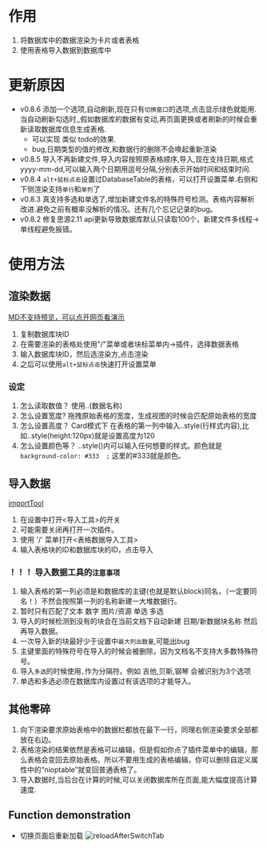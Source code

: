 # 作用
1. 将数据库中的数据渲染为卡片或者表格
2. 使用表格导入数据到数据库中

# 更新原因
- v0.8.6 添加一个选项,自动刷新,现在只有`切换窗口`的选项,点击显示绿色就能用.当自动刷新勾选时,,假如数据库的数据有变动,再页面更换或者刷新的时候会重新读取数据库信息生成表格.
    - 可以实现 类似 todo的效果.
    - bug,日期类型的值的修改,和数据行的删除不会唤起重新渲染
- v0.8.5 导入不再新建文件,导入内容按照原表格顺序,导入,现在支持日期,格式yyyy-mm-dd,可以输入两个日期用逗号分隔,分别表示开始时间和结束时间.
- v0.8.4  `alt+鼠标点击`设置过DatabaseTable的表格，可以打开设置菜单.右侧和下侧渲染支持`单行`和`单列`了
- v0.8.3 真支持多选和单选了,增加新建文件名的特殊符号检测。表格内容解析改进.避免之前有概率没解析的情况。还有几个忘记记录的bug。
- v0.8.2 修复思源2.11 api更新导致数据库默认只读取100个，新建文件多线程->单线程避免报错。
# 使用方法
## 渲染数据
[MD不支持预览，可以点开网页看演示](https://github.com/AirParty/siyuan-plugin-niop-DataBaseTable/assets/7642279/112f9f2b-bb60-48df-bc0c-fa160874a16b)
1. 复制数据库块ID
2. 在需要渲染的表格处使用"/"菜单或者块标菜单内->插件，选择数据表格
3. 输入数据库块ID，然后选渲染方,点击渲染
4. 之后可以使用`alt+鼠标点击`快速打开设置菜单
### 设定
1. 怎么读取数值？
    使用..(数据名称)
2. 怎么设置宽度?
    拖拽原始表格的宽度，生成视图的时候会匹配原始表格的宽度
3. 怎么设置高度？
    Card模式下 在表格的第一列中输入..style(行样式内容),比如..style(height:120px)就是设置高度为120
4. 怎么设置颜色等？
..style()内可以输入任何想要的样式。颜色就是 `background-color: #333  ;`  这里的#333就是颜色。
## 导入数据
[importTool](https://github.com/AirParty/siyuan-plugin-niop-DataBaseTable/assets/7642279/22d25560-0acf-4575-8e2a-831ec7204625)
1. 在设置中打开<导入工具>的开关
2. 可能需要关闭再打开一次插件。
3. 使用 '/' 菜单打开<表格数据导入工具>
4. 输入表格块的ID和数据库块的ID，点击导入
### ！！！ 导入数据工具的`注意事项`
1. 输入表格的第一列必须是和数据库的主键(也就是默认block)同名，（一定要同名！）不然会按照第一列的名称新建一大堆数据行。
2. 暂时只有匹配了文本 数字 图片/资源 单选 多选
3. 导入的时候检测到没有的块会在当前文档下自动新建 日期/新数据块名称  然后再导入数据。
4. 一次导入新的块最好少于设置中`最大列出数量`,可能出bug
5. 主键里面的特殊符号在导入的时候会被删除，因为文档名不支持大多数特殊符号。
6. 导入`多选`的时候使用`,`作为分隔符。例如 吉他,贝斯,钢琴 会被识别为3个选项
7. 单选和多选必须在数据库内设置过有该选项的才能导入。
## 其他零碎
1. 向下渲染要求原始表格中的数据栏都放在最下一行，同理右侧渲染要求全部都放在右边。
2. 表格渲染的结果依然是表格可以编辑，但是假如你点了插件菜单中的编辑，那么表格会变回去原始表格。所以不要用生成的表格编辑，你可以删除自定义属性中的“nioptable”就变回普通表格了。
3. 导入数据时,当后台在计算的时候,可以关闭数据库所在页面,能大幅度提高计算速度.
## Function demonstration
- 切换页面后重新加载 ![reloadAfterSwitchTab](https://github.com/AirParty/siyuan-plugin-niop-DataBaseTable/assets/7642279/c9897082-ed8e-41cd-8e2f-0a2df8bb6d74)
